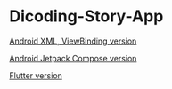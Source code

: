 # Dicoding-Story-App

[Android XML, ViewBinding version](https://github.com/MashudiSudonym/Dicoding-Story-App/tree/main)

[Android Jetpack Compose version](https://github.com/MashudiSudonym/Dicoding-Story-App/tree/jetpack-compose-version)

[Flutter version](https://github.com/MashudiSudonym/Dicoding-Story-App/tree/flutter-version)
